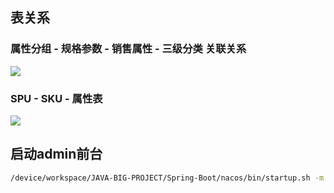 
## 表关系
### 属性分组 - 规格参数 - 销售属性 - 三级分类 关联关系
![](https://pic.vbean.eu.org/images/2023/10/3564a3065019e53b48fc943035922102.png)

### SPU - SKU - 属性表
![](https://pic.vbean.eu.org/images/2023/10/c32674002176f6d7be2a0ef5d18ed092.png)


## 启动admin前台
```bash
/device/workspace/JAVA-BIG-PROJECT/Spring-Boot/nacos/bin/startup.sh -m standalone
```

